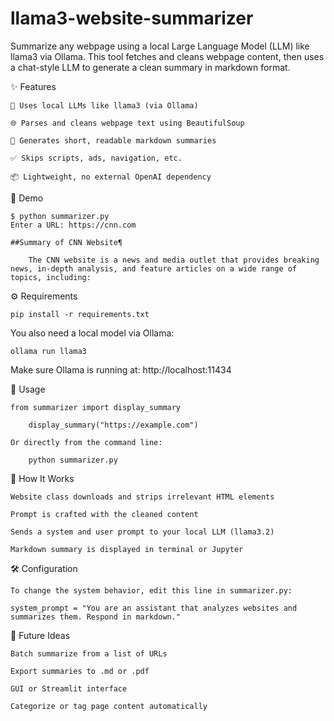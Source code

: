 # llama3-website-summarizer
Summarize any webpage using a local Large Language Model (LLM) like llama3 via Ollama. This tool fetches and cleans webpage content, then uses a chat-style LLM to generate a clean summary in markdown format.

✨ Features

    🧠 Uses local LLMs like llama3 (via Ollama)

    🌐 Parses and cleans webpage text using BeautifulSoup

    📝 Generates short, readable markdown summaries

    ✅ Skips scripts, ads, navigation, etc.

    📦 Lightweight, no external OpenAI dependency


🚀 Demo

    $ python summarizer.py
    Enter a URL: https://cnn.com

    ##Summary of CNN Website¶

        The CNN website is a news and media outlet that provides breaking news, in-depth analysis, and feature articles on a wide range of topics, including:


⚙️ Requirements

    pip install -r requirements.txt

You also need a local model via Ollama:

    ollama run llama3

Make sure Ollama is running at: http://localhost:11434


🧪 Usage

    from summarizer import display_summary

        display_summary("https://example.com")

    Or directly from the command line:

        python summarizer.py

🧠 How It Works

    Website class downloads and strips irrelevant HTML elements

    Prompt is crafted with the cleaned content

    Sends a system and user prompt to your local LLM (llama3.2)

    Markdown summary is displayed in terminal or Jupyter

🛠 Configuration

    To change the system behavior, edit this line in summarizer.py:

    system_prompt = "You are an assistant that analyzes websites and summarizes them. Respond in markdown."


📌 Future Ideas

    Batch summarize from a list of URLs

    Export summaries to .md or .pdf

    GUI or Streamlit interface

    Categorize or tag page content automatically


